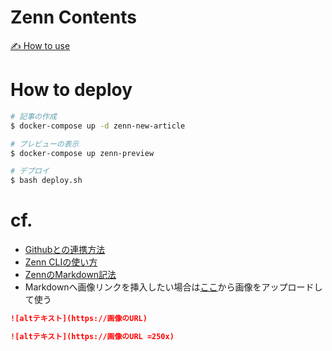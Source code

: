 # Zenn Contents

[✍️ How to use](https://zenn.dev/zenn/articles/zenn-cli-guide)

# How to deploy

```sh
# 記事の作成
$ docker-compose up -d zenn-new-article

# プレビューの表示
$ docker-compose up zenn-preview

# デプロイ
$ bash deploy.sh
```

# cf.

- [Githubとの連携方法](https://zenn.dev/zenn/articles/connect-to-github)
- [Zenn CLIの使い方](https://zenn.dev/zenn/articles/install-zenn-cli)
- [ZennのMarkdown記法](https://zenn.dev/zenn/articles/markdown-guide)
- Markdownへ画像リンクを挿入したい場合は[ここ](https://zenn.dev/dashboard/uploader)から画像をアップロードして使う
```md
![altテキスト](https://画像のURL)

![altテキスト](https://画像のURL =250x)
```